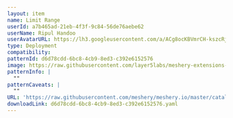 ```yaml
---
layout: item
name: Limit Range
userId: a7b465ad-21eb-4f3f-9c84-56de76aebe62
userName: Ripul Handoo
userAvatarURL: https://lh3.googleusercontent.com/a/ACg8ocKBVmrCH-kszcRj5jpdBR53K1-E7YPUd3-kFmRFGGRN=s96-c
type: Deployment
compatibility: 
patternId: d6d78cdd-6bc8-4cb9-8ed3-c392e6152576
image: https://raw.githubusercontent.com/layer5labs/meshery-extensions-packages/master/action-assets/design-assets/d6d78cdd-6bc8-4cb9-8ed3-c392e6152576.png
patternInfo: |
  ""
patternCaveats: |
  ""
URL: 'https://raw.githubusercontent.com/meshery/meshery.io/master/catalog/d6d78cdd-6bc8-4cb9-8ed3-c392e6152576.yaml'
downloadLink: d6d78cdd-6bc8-4cb9-8ed3-c392e6152576.yaml
---
```

